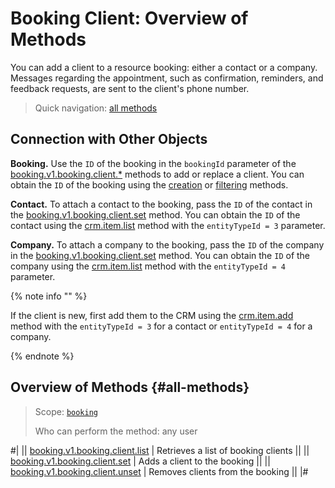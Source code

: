 # Booking Client: Overview of Methods

You can add a client to a resource booking: either a contact or a company. Messages regarding the appointment, such as confirmation, reminders, and feedback requests, are sent to the client's phone number.

> Quick navigation: [all methods](#all-methods) 

## Connection with Other Objects

**Booking.** Use the `ID` of the booking in the `bookingId` parameter of the [booking.v1.booking.client.*](./index.md) methods to add or replace a client. You can obtain the `ID` of the booking using the [creation](../booking-v1-booking-add.md) or [filtering](../booking-v1-booking-list.mdl) methods.

**Contact.** To attach a contact to the booking, pass the `ID` of the contact in the [booking.v1.booking.client.set](./booking-v1-booking-client-set) method. You can obtain the `ID` of the contact using the [crm.item.list](../../../crm/universal/crm-item-list.md) method with the `entityTypeId = 3` parameter.

**Company.** To attach a company to the booking, pass the `ID` of the company in the [booking.v1.booking.client.set](./booking-v1-booking-client-set) method. You can obtain the `ID` of the company using the [crm.item.list](../../../crm/universal/crm-item-list.md) method with the `entityTypeId = 4` parameter.

{% note info "" %}

If the client is new, first add them to the CRM using the [crm.item.add](../../../crm/universal/crm-item-add.md) method with the `entityTypeId = 3` for a contact or `entityTypeId = 4` for a company.

{% endnote %}

## Overview of Methods {#all-methods}

> Scope: [`booking`](../../../scopes/permissions.md)
>
> Who can perform the method: any user

#|
|| [booking.v1.booking.client.list](./booking-v1-booking-client-list.md) | Retrieves a list of booking clients ||
|| [booking.v1.booking.client.set](./booking-v1-booking-client-set.md) | Adds a client to the booking ||
|| [booking.v1.booking.client.unset](./booking-v1-booking-client-unset.md) | Removes clients from the booking ||
|#